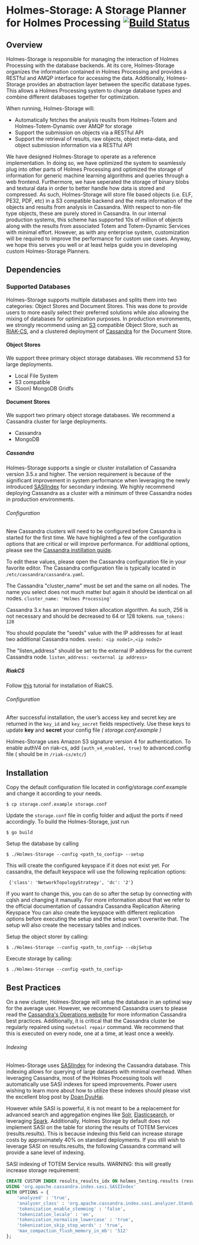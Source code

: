 # Holmes-Storage: A Storage Planner for Holmes Processing [![Build Status](https://travis-ci.org/HolmesProcessing/Holmes-Storage.svg?branch=master)](https://travis-ci.org/HolmesProcessing/Holmes-Storage)

## Overview
Holmes-Storage is responsible for managing the interaction of Holmes Processing with the database backends. At its core, Holmes-Storage organizes the information contained in Holmes Processing and provides a RESTful and AMQP interface for accessing the data. Additionally, Holmes-Storage provides an abstraction layer between the specific database types. This allows a Holmes Processing system to change database types and combine different databases together for optimization.

When running, Holmes-Storage will:
- Automatically fetches the analysis reuslts from Holmes-Totem and Holmes-Totem-Dynamic over AMQP for storage
- Support the submission on objects via a RESTful API
- Support the retrieval of results, raw objects, object meta-data, and object submission information via a RESTful API

We have designed Holmes-Storage to operate as a reference implementation. In doing so, we have optimized the system to seamlessly plug into other parts of Holmes Processing and optimized the storage of information for generic machine learning algorithms and queries through a web frontend. Furthermore, we have seperated the storage of binary blobs and textural data in order to better handle how data is stored and compressed. As such, Holmes-Storage will store file based objects (i.e. ELF, PE32, PDF, etc) in a S3 compatible backend and the meta information of the objects and results from analysis in Cassandra. With respect to non-file type objects, these are purely stored in Cassandra. In our internal production systems, this scheme has supported 10s of million of objects along with the results from associated Totem and Totem-Dynamic Services with minimal effort. However, as with any enterprise system, customization will be required to improve the performance for custom use cases. Anyway, we hope this serves you well or at least helps guide you in developing custom Holmes-Storage Planners.

## Dependencies
### Supported Databases
Holmes-Storage supports multiple databases and splits them into two categories: Object Stores and Document Stores. This was done to provide users to more easily select their preferred solutions while also allowing the mixing of databases for optimization purposes. In production environments, we strongly recommend using an [S3](https://aws.amazon.com/documentation/s3/) compatible Object Store, such as [RIAK-CS](http://docs.basho.com/riak/cs/latest), and a clustered deployment of [Cassandra](http://cassandra.apache.org/) for the Document Store. 

#### Object Stores
We support three primary object storage databases. We recommend S3 for large deployments.
- Local File System
- S3 compatible
- (Soon) MongoDB Gridfs

#### Document Stores
We support two primary object storage databases. We recommend a Cassandra cluster for large deployments.
- Cassandra
- MongoDB

##### Cassandra 
Holmes-Storage supports a single or cluster installation of Cassandra version 3.5.x and higher. The version requirement is because of the significant improvement in system performance when leveraging the newly introduced [SASIIndex](https://github.com/apache/cassandra/blob/trunk/doc/SASI.md) for secondary indexing. We highly recommend deploying Cassandra as a cluster with a minimum of three Cassandra nodes in production environments.

###### Configuration
New Cassandra clusters will need to be configured before Cassandra is started for the first time. We have highlighted a few of the configuration options that are critical or will improve performance. For additional options, please see the [Cassandra instillation guide](http://cassandra.apache.org/doc/latest/getting_started/configuring.html#main-runtime-properties). 

To edit these values, please open the Cassandra configuration file in your favorite editor. The Cassandra configuration file is typically located in `/etc/cassandra/cassandra.yaml`. 

The Cassandra "cluster_name" must be set and the same on all nodes. The name you select does not much matter but again it should be identical on all nodes.
`cluster_name: 'Holmes Processing'`

Cassandra 3.x has an improved token allocation algorithm. As such, 256 is not necessary and should be decreased to 64 or 128 tokens. 
`num_tokens: 128`

You should populate the "seeds" value with the IP addresses for at least two additional Cassandra nodes.
`seeds: <ip node1>,<ip node2>`

The "listen_address" should be set to the external IP address for the current Cassandra node.
`listen_address: <external ip address>`

##### RiakCS
Follow [this](http://docs.basho.com/riak/cs/2.1.1/tutorials/fast-track/local-testing-environment/) tutorial for installation of RiakCS.
###### Configuration
After successful installation, the user’s access key and secret key are returned in the `key_id` and `key_secret` fields respectively. Use these keys to update **key** and **secret** your config file _( storage.conf.example )_

Holmes-Storage uses Amazon S3 signature version 4 for authentication. To enable authV4 on riak-cs, add `{auth_v4_enabled, true}` to advanced.config file ( should be in `/riak-cs/etc/`)

## Installation
Copy the default configuration file located in config/storage.conf.example and change it according to your needs.
```
$ cp storage.conf.example storage.conf
```
Update the `storage.conf` file in config folder and adjust the ports if need accordingly.
To build the Holmes-Storage, just run
```
$ go build
```

Setup the database by calling
```
$ ./Holmes-Storage --config <path_to_config> --setup
```
This will create the configured keyspace if it does not exist yet. For cassandra, the default keyspace will use the following replication options:
```
 {'class': 'NetworkTopologyStrategy', 'dc': '2'}
```
If you want to change this, you can do so after the setup by connecting with cqlsh and changing it manually. For more information about that we refer to the official documentation of cassandra Cassandra Replication Altering Keyspace You can also create the keyspace with different replication options before executing the setup and the setup won't overwrite that. The setup will also create the necessary tables and indices.

Setup the object storer by calling:
```
$ ./Holmes-Storage --config <path_to_config> --objSetup
```

Execute storage by calling:
```
$ ./Holmes-Storage --config <path_to_config>
```

## Best Practices
On a new cluster, Holmes-Storage will setup the database in an optimal way for the average user. However, we recommend Cassandra users to please read the [Cassandra's Operations website](http://wiki.apache.org/cassandra/Operations) for more information Cassandra best practices.  Additionally, it is critical that the Cassandra cluster be regularly repaired using `nodetool repair` command. We recommend that this is executed on every node, one at a time, at least once a weekly.

###### Indexing
Holmes-Storage uses [SASIIndex](https://github.com/apache/cassandra/blob/trunk/doc/SASI.md) for indexing the Cassandra database. This indexing allows for querying of large datasets with minimal overhead. When leveraging Cassandra, most of the Holmes Processing tools will automatically use SASI indexes for speed improvements. Power users wishing to learn more about how to utilize these indexes should please visit the excellent blog post by [Doan DyuHai](http://www.doanduyhai.com/blog/?p=2058).

However while SASI is powerful, it is not meant to be a replacement for advanced search and aggregation engines like [Solr](http://lucene.apache.org/solr/), [Elasticsearch](https://www.elastic.co/products/elasticsearch), or leveraging [Spark](https://spark.apache.org/). Additionally, Holmes Storage by default does not implement SASI on the table for storing the results of TOTEM Services (results.results). This is because indexing this field can increase storage costs by approximately 40% on standard deployments. If you still wish to leverage SASI on results.results, the following Cassandra command will provide a sane level of indexing.

SASI indexing of TOTEM Service results. WARNING: this will greatly increase storage requirement:
```SQL
CREATE CUSTOM INDEX results_results_idx ON holmes_testing.results (results) 
USING 'org.apache.cassandra.index.sasi.SASIIndex' 
WITH OPTIONS = {
	'analyzed' : 'true', 
	'analyzer_class' : 'org.apache.cassandra.index.sasi.analyzer.StandardAnalyzer', 
	'tokenization_enable_stemming' : 'false', 
	'tokenization_locale' : 'en', 
	'tokenization_normalize_lowercase' : 'true', 
	'tokenization_skip_stop_words' : 'true',
	'max_compaction_flush_memory_in_mb': '512'
};

```
